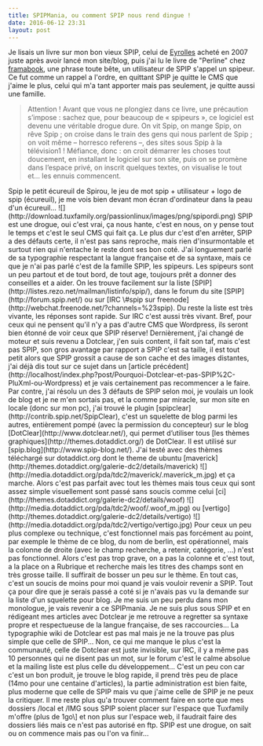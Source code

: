 ```yaml
---
title: SPIPMania, ou comment SPIP nous rend dingue !
date: 2016-06-12 23:31
layout: post
---
```

<div class="post-excerpt">

Je lisais un livre sur mon bon vieux SPIP, celui de
[Eyrolles](http://www.eyrolles.com/Informatique/Livre/spip-1-9-9782212120028)
acheté en 2007 juste après avoir lancé mon site/blog, puis j'ai lu le
livre de "Perline" chez
[framabook](http://framabook.org/spip-pratique-1-9-2/), une phrase toute
bête, un utilisateur de SPIP s'appel un spipeur. Ce fut comme un rappel
a l'ordre, en quittant SPIP je quitte le CMS que j'aime le plus, celui
qui m'a tant apporter mais pas seulement, je quitte aussi une famille.

</div>

<div class="post-content">

> Attention ! Avant que vous ne plongiez dans ce livre, une précaution
> s’impose : sachez que, pour beaucoup de « spipeurs », ce logiciel est
> devenu une véritable drogue dure. On vit Spip, on mange Spip, on rêve
> Spip ; on croise dans le train des gens qui nous parlent de Spip ; on
> voit même – horresco referens –, des sites sous Spip à la
> télévision1 ! Méfiance, donc : on croit démarrer les choses tout
> doucement, en installant le logiciel sur son site, puis on se promène
> dans l’espace privé, on inscrit quelques textes, on visualise le tout
> et… les ennuis commencent.
> </p>

<p>
Spip le petit écureuil de Spirou, le jeu de mot spip + utilisateur +
logo de spip (écureuil), je me vois bien devant mon écran d'ordinateur
dans la peau d'un écureuil...
![](http://download.tuxfamily.org/passionlinux/images/png/spipordi.png)
SPIP est une drogue, oui c'est vrai, ça nous hante, c'est en nous, on y
pense tout le temps et c'est le seul CMS qui fait ça. Le plus dur c'est
d'en arrêter, SPIP a des défauts certe, il n'est pas sans reproche, mais
rien d'insurmontable et surtout rien qui n'entache le reste dont ses bon
coté. J'ai longuement parlé de sa typographie respectant la langue
française et de sa syntaxe, mais ce que je n'ai pas parlé c'est de la
famille SPIP, les spipeurs.  
<!--more-->  
Les spipeurs sont un peu partout et de tout bord, de tout age, toujours
prêt a donner des conseilles et a aider. On les trouve facilement sur la
liste [SPIP](http://listes.rezo.net/mailman/listinfo/spip/), dans le
forum du site [SPIP](http://forum.spip.net/) ou sur [IRC \#spip sur
freenode](http://webchat.freenode.net/?channels=%23spip). Du reste la
liste est très vivante, les réponses sont rapide. Sur IRC c'est aussi
très vivant. Bref, pour ceux qui ne pensent qu'il n'y a pas d'autre CMS
que Wordpress, ils seront bien étonné de voir ceux que SPIP réserve!
Dernièrement, j'ai changé de moteur et suis revenu a Dotclear, j'en suis
content, il fait son taf, mais c'est pas SPIP, son gros avantage par
rapport a SPIP c'est sa taille, il est tout petit alors que SPIP grossit
a cause de son cache et des images distantes, j'ai déjà dis tout sur ce
sujet dans un [article
précédent](http://localhost/index.php?post/Pourquoi-Dotclear-et-pas-SPIP%2C-PluXml-ou-Wordpress)
et je vais certainement pas recommencer a le faire. Par contre, j'ai
résolu un des 3 défauts de SPIP selon moi, je voulais un look de blog et
je ne m'en sortais pas, et la comme par miracle, sur mon site en locale
(donc sur mon pc), j'ai trouvé le plugin
[spipclear](http://contrib.spip.net/SpipClear), c'est un squelette de
blog parmi les autres, entièrement pompé (avec la permission du
concepteur) sur le blog [DotClear](http://www.dotclear.net/), qui permet
d’utiliser tous [les thèmes graphiques](http://themes.dotaddict.org/) de
DotClear. Il est utilisé sur [spip.blog](http://www.spip-blog.net/).
J'ai testé avec des thèmes téléchargé sur dotaddict.org dont le theme de
ubuntu
[maverick](http://themes.dotaddict.org/galerie-dc2/details/maverick)
![](http://media.dotaddict.org/pda/tdc2/maverick/.maverick_m.jpg) et ça
marche. Alors c'est pas parfait avec tout les thèmes mais tous ceux qui
sont assez simple visuellement sont passé sans soucis comme celui
[ci](http://themes.dotaddict.org/galerie-dc2/details/woof)
![](http://media.dotaddict.org/pda/tdc2/woof/.woof_m.jpg) ou
[vertigo](http://themes.dotaddict.org/galerie-dc2/details/vertigo)
![](http://media.dotaddict.org/pda/tdc2/vertigo/vertigo.jpg) Pour ceux
un peu plus complexe ou technique, c'est fonctionnel mais pas forcément
au point, par exemple le thème de ce blog, du nom de berlin, est
opérationnel, mais la colonne de droite (avec le champ recherche, a
retenir, catégorie, ...) n'est pas fonctionnel. Alors c'est pas trop
grave, on a pas la colonne et c'est tout, a la place on a Rubrique et
recherche mais les titres des champs sont en très grosse taille. Il
suffirait de bosser un peu sur le thème. En tout cas, c'est un soucis de
moins pour moi quand je vais vouloir revenir a SPIP. Tout ça pour dire
que je serais passé a coté si je n'avais pas vu la demande sur la liste
d'un squelette pour blog. Je me suis un peu perdu dans mon monologue, je
vais revenir a ce SPIPmania. Je ne suis plus sous SPIP et en rédigeant
mes articles avec Dotclear je me retrouve a regretter sa syntaxe propre
et respectueuse de la langue française, de ses raccourcies... La
typographie wiki de Dotclear est pas mal mais je ne la trouve pas plus
simple que celle de SPIP... Non, ce qui me manque le plus c'est la
communauté, celle de Dotclear est juste invisible, sur IRC, il y a même
pas 10 personnes qui ne disent pas un mot, sur le forum c'est le calme
absolue et la mailing liste est plus celle du développement... C'est un
peu con car c'est un bon produit, je trouve le blog rapide, il prend
très peu de place (14mo pour une centaine d'articles), la partie
administration est bien faite, plus moderne que celle de SPIP mais vu
que j'aime celle de SPIP je ne peux la critiquer. Il me reste plus qu'a
trouver comment faire en sorte que mes dossiers /local et /IMG sous SPIP
soient placer sur l'espace que Tuxfamily m'offre (plus de 1go\] et non
plus sur l'espace web, il faudrait faire des dossiers liés mais ce n'est
pas autorisé en ftp. SPIP est une drogue, on sait ou on commence mais
pas ou l'on va finir...

</div>
